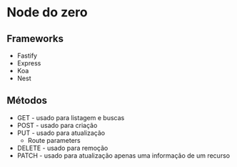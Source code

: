 # Node do zero

## Frameworks

- Fastify
- Express
- Koa
- Nest

## Métodos

- GET - usado para listagem e buscas
- POST - usado para criação
- PUT - usado para atualização
  - Route parameters
- DELETE - usado para remoção
- PATCH - usado para atualização apenas uma informação de um recurso
